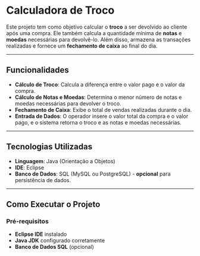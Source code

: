 # Calculadora de Troco

Este projeto tem como objetivo calcular o **troco** a ser devolvido ao cliente após uma compra. Ele também calcula a quantidade mínima de **notas** e **moedas** necessárias para devolvê-lo. Além disso, armazena as transações realizadas e fornece um **fechamento de caixa** ao final do dia.

---

## Funcionalidades

- **Cálculo de Troco**: Calcula a diferença entre o valor pago e o valor da compra.
- **Cálculo de Notas e Moedas**: Determina o menor número de notas e moedas necessárias para devolver o troco.
- **Fechamento de Caixa**: Exibe o total de vendas realizadas durante o dia.
- **Entrada de Dados**: O operador insere o valor total da compra e o valor pago, e o sistema retorna o troco e as notas e moedas necessárias.

---

## Tecnologias Utilizadas

- **Linguagem**: Java (Orientação a Objetos)
- **IDE**: Eclipse
- **Banco de Dados**: SQL (MySQL ou PostgreSQL) - **opcional** para persistência de dados.

---

## Como Executar o Projeto

### Pré-requisitos

- **Eclipse IDE** instalado
- **Java JDK** configurado corretamente
- **Banco de Dados SQL** (opcional)
